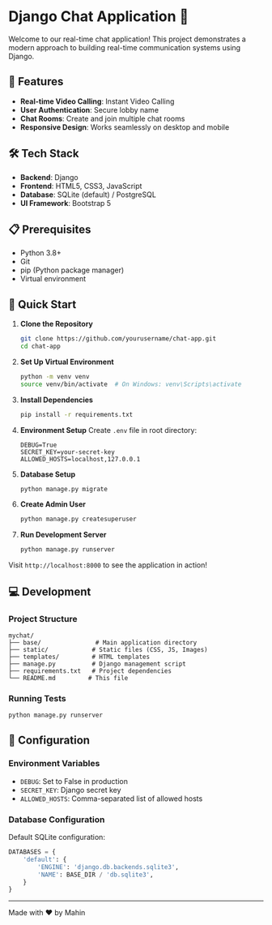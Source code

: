# Django Chat Application 🚀

Welcome to our real-time chat application! This project demonstrates a modern approach to building real-time communication systems using Django.

## 🌟 Features

- **Real-time Video Calling**: Instant Video Calling
- **User Authentication**: Secure lobby name
- **Chat Rooms**: Create and join multiple chat rooms
- **Responsive Design**: Works seamlessly on desktop and mobile

## 🛠️ Tech Stack

- **Backend**: Django 
- **Frontend**: HTML5, CSS3, JavaScript
- **Database**: SQLite (default) / PostgreSQL
- **UI Framework**: Bootstrap 5

## 📋 Prerequisites

- Python 3.8+
- Git
- pip (Python package manager)
- Virtual environment

## 🚀 Quick Start

1. **Clone the Repository**
   ```bash
   git clone https://github.com/yourusername/chat-app.git
   cd chat-app
   ```

2. **Set Up Virtual Environment**
   ```bash
   python -m venv venv
   source venv/bin/activate  # On Windows: venv\Scripts\activate
   ```

3. **Install Dependencies**
   ```bash
   pip install -r requirements.txt
   ```

4. **Environment Setup**
   Create `.env` file in root directory:
   ```env
   DEBUG=True
   SECRET_KEY=your-secret-key
   ALLOWED_HOSTS=localhost,127.0.0.1
   ```

5. **Database Setup**
   ```bash
   python manage.py migrate
   ```

6. **Create Admin User**
   ```bash
   python manage.py createsuperuser
   ```

7. **Run Development Server**
   ```bash
   python manage.py runserver
   ```

Visit `http://localhost:8000` to see the application in action!

## 💻 Development

### Project Structure
```
mychat/
├── base/               # Main application directory
├── static/            # Static files (CSS, JS, Images)
├── templates/         # HTML templates
├── manage.py          # Django management script
├── requirements.txt   # Project dependencies
└── README.md         # This file
```

### Running Tests
```bash
python manage.py runserver
```

## 🔧 Configuration

### Environment Variables
- `DEBUG`: Set to False in production
- `SECRET_KEY`: Django secret key
- `ALLOWED_HOSTS`: Comma-separated list of allowed hosts

### Database Configuration
Default SQLite configuration:
```python
DATABASES = {
    'default': {
        'ENGINE': 'django.db.backends.sqlite3',
        'NAME': BASE_DIR / 'db.sqlite3',
    }
}
```
---
Made with ❤️ by Mahin